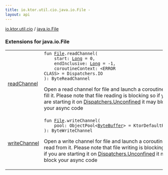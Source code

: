 ```yaml
---
title: io.ktor.util.cio.java.io.File - 
layout: api
---
```


<div class='api-docs-breadcrumbs'><a href="../index.html">io.ktor.util.cio</a> / <a href="./index.html">java.io.File</a></div>

### Extensions for java.io.File

<table class="api-docs-table">
<tbody>
<tr>
<td markdown="1">

<a href="read-channel.html">readChannel</a>


</td>
<td markdown="1">
<div class="signature"><code><span class="keyword">fun </span><a href="http://docs.oracle.com/javase/6/docs/api/java/io/File.html"><span class="identifier">File</span></a><span class="symbol">.</span><span class="identifier">readChannel</span><span class="symbol">(</span><br/>&nbsp;&nbsp;&nbsp;&nbsp;<span class="parameterName" id="io.ktor.util.cio$readChannel(java.io.File, kotlin.Long, kotlin.Long, )/start">start</span><span class="symbol">:</span>&nbsp;<a href="https://kotlinlang.org/api/latest/jvm/stdlib/kotlin/-long/index.html"><span class="identifier">Long</span></a>&nbsp;<span class="symbol">=</span>&nbsp;0<span class="symbol">, </span><br/>&nbsp;&nbsp;&nbsp;&nbsp;<span class="parameterName" id="io.ktor.util.cio$readChannel(java.io.File, kotlin.Long, kotlin.Long, )/endInclusive">endInclusive</span><span class="symbol">:</span>&nbsp;<a href="https://kotlinlang.org/api/latest/jvm/stdlib/kotlin/-long/index.html"><span class="identifier">Long</span></a>&nbsp;<span class="symbol">=</span>&nbsp;-1<span class="symbol">, </span><br/>&nbsp;&nbsp;&nbsp;&nbsp;<span class="parameterName" id="io.ktor.util.cio$readChannel(java.io.File, kotlin.Long, kotlin.Long, )/coroutineContext">coroutineContext</span><span class="symbol">:</span>&nbsp;<span class="identifier">&lt;ERROR CLASS&gt;</span>&nbsp;<span class="symbol">=</span>&nbsp;Dispatchers.IO<br/><span class="symbol">)</span><span class="symbol">: </span><span class="identifier">ByteReadChannel</span></code></div>

Open a read channel for file and launch a coroutine to fill it.
Please note that file reading is blocking so if you are starting it on <a href="#">Dispatchers.Unconfined</a> it may block
your async code


</td>
</tr>
<tr>
<td markdown="1">

<a href="write-channel.html">writeChannel</a>


</td>
<td markdown="1">
<div class="signature"><code><span class="keyword">fun </span><a href="http://docs.oracle.com/javase/6/docs/api/java/io/File.html"><span class="identifier">File</span></a><span class="symbol">.</span><span class="identifier">writeChannel</span><span class="symbol">(</span><br/>&nbsp;&nbsp;&nbsp;&nbsp;<span class="parameterName" id="io.ktor.util.cio$writeChannel(java.io.File, kotlinx.io.pool.ObjectPool((java.nio.ByteBuffer)))/pool">pool</span><span class="symbol">:</span>&nbsp;<span class="identifier">ObjectPool</span><span class="symbol">&lt;</span><a href="http://docs.oracle.com/javase/6/docs/api/java/nio/ByteBuffer.html"><span class="identifier">ByteBuffer</span></a><span class="symbol">&gt;</span>&nbsp;<span class="symbol">=</span>&nbsp;KtorDefaultPool<br/><span class="symbol">)</span><span class="symbol">: </span><span class="identifier">ByteWriteChannel</span></code></div>

Open a write channel for file and launch a coroutine to read from it.
Please note that file writing is blocking so if you are starting it on <a href="#">Dispatchers.Unconfined</a> it may block
your async code


</td>
</tr>
</tbody>
</table>
